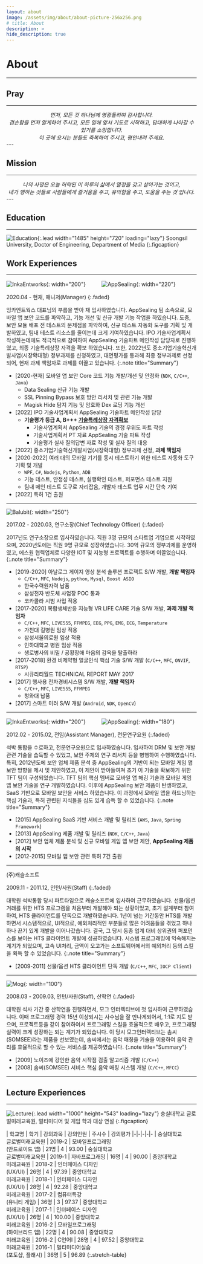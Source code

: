 ```yaml
---
layout: about
image: /assets/img/about/about-picture-256x256.png
# title: About
description: >
hide_description: true
---
```


# About
<!--author-->
* * *

## Pray
---
<center><i>
먼저, 모든 것 하나님께 영광돌리며 감사합니다.<br>
겸손함을 먼저 알게하여 주시고, 모든 일에 앞서 기도로 시작하고, 담대하게 나아갈 수 있기를 소망합니다.<br>
이 곳에 오시는 분들도 축복하여 주시고, 평안내려 주세요.
</i></center>
---

## Mission
---
<center><i>
나의 사명은 오늘 허락된 이 하루의 삶에서 열정을 갖고 살아가는 것이고,<br>
내가 행하는 것들로 사람들에게
즐거움을 주고,
유익함을 주고,
도움을 주는 것 입니다. 
</i></center>
---

## Education
---
![Education](/assets/img/about/education.jpg){:.lead width="1485" height="720" loading="lazy"}
Soongsil University, Doctor of Engineering, Department of Media
{:.figcaption}

## Work Experiences
---

![InkaEntworks](https://pds.saramin.co.kr/company/logo/201905/23/prxn50_wa9b-2rxicy_logo.png){: width="200"}　　　![AppSealing](https://resources.appsealing.com/4-svc/wp-content/uploads/2019/09/13145928/appsealing-new-logo-new.png){: width="220"}

2020.04 - 현재, 매니저(Manager)
{:.faded}

잉카엔트웍스 대표님의 부름을 받아 재 입사하였습니다. AppSealing 팀 소속으로, 모바일 앱 보안 코드를 파악하고, 기능 개선 및 신규 개발 기능 작업을 하였습니다.
도중, 보안 모듈 배포 전 테스트의 문제점을 파악하여, 신규 테스트 자동화 도구를 기획 및 개발하였고, 팀내 테스트 리소스를 줄이는데 크게 기여하였습니다.
IPO 기술사업계획서 작성하는데에도 적극적으로 참여하여 AppSealing 기술파트 메인작성 담당자로 진행하였고, 최종 기술특례상장 자격을 확보 하였습니다.
또한, 2022년도 중소기업기술혁신개발사업(시장확대형) 정부과제를 신청하였고, 대면평가를 통과해 최종 정부과제로 선정되어, 현재 과제 책임자로 과제를 이끌고 있습니다.
{:.note title="Summary"}

- [2020-현재] 모바일 앱 보안 Core 코드 기능 개발/개선 및 안정화 (`NDK`, `C/C++`, `Java`)
  - Data Sealing 신규 기능 개발
  - SSL Pinning Bypass 보호 방안 리서치 및 관련 기능 개발
  - Magisk Hide 탐지 기능 및 암호화 Dex 로딩 기능 개선
- [2022] IPO 기술사업계획서 AppSealing 기술파트 메인작성 담당
  - **기술평가 등급 A, B+++ [기술특례상장 자격확보](https://www.etnews.com/20220629000182)**
    - 기술사업계획서 AppSealing 기술의 경쟁 우위도 파트 작성
    - 기술사업계획서 PT 자료 AppSealing 기술 파트 작성
    - 기술평가 실사 질의답변 자료 작성 및 실자 질의 대응
- [2022] 중소기업기술혁신개발사업(시장확대형) 정부과제 선정, **과제 책임자**
- [2020-2022] 여러 대의 모바일 기기를 동시 테스트하기 위한 테스트 자동화 도구 기획 및 개발 
  - `WPF`, `C#`, `Nodejs`, `Python`, `ADB`
  - 기능 테스트, 안정성 테스트, 실행확인 테스트, 퍼포먼스 테스트 지원
  - 팀내 메인 테스트 도구로 자리잡음, 개발자 테스트 업무 시간 단축 기여
- [2022] 특허 1건 출원

---

![Balubit](/assets/img/about/blaubit.png){: width="250"}

2017.02 - 2020.03, 연구소장(Chief Technology Officer)
{:.faded}

2017년도 연구소장으로 입사하였습니다. 직원 3명 규모의 스타트업 기업으로 시작하였으며, 2020년도에는 직원 9명 규모로 성장하였습니다. 30억 규모의 정부과제를 운영하였고, 에스원 협력업체로 다양한 IOT 및 지능형 프로젝트를 수행하며 이끌었습니다.
{:.note title="Summary"}

- [2019-2020] 아날로그 게이지 영상 분석 솔루션 프로젝트 S/W 개발, **개발 책임자** 
  - `C/C++`, `MFC`, `Nodejs`, `python`, `Mysql`, `Boost ASIO`
  - 한국수력원자력 납품
  - 삼성전자 반도체 사업장 POC 통과
  - 코카콜라 시범 사업 적용
- [2017-2020] 복합생체반응 지능형 VR LIFE CARE 기술 S/W 개발, **과제 개발 책임자** 
  - `C/C++`, `MFC`, `LIVE555`, `FFMPEG`, `EEG`, `PPG`, `EMG`, `ECG`, `Temperature`
  - 가천대 길병원 임상 적용
  - 삼성서울의료원 임상 적용
  - 인하대학교 병원 임상 적용
  - 생로병사의 비밀 / 공황장애 마음의 감옥을 탈출하라
- [2017-2018] 환경 비제약형 얼굴인식 핵심 기술 S/W 개발 (`C/C++`, `MFC`, `ONVIF`, `RTSP`)
  - 시큐리티월드 TECHNICAL REPORT MAY 2017
- [2017] 행사용 전자경비시스템 S/W 개발, **개발 책임자** 
  - `C/C++`, `MFC`, `LIVE555`, `FFMPEG`
  - 청와대 납품
- [2017] 스마트 미러 S/W 개발 (`Android`, `NDK`, `OpenCV`)

---

![InkaEntworks](https://pds.saramin.co.kr/company/logo/201905/23/prxn50_wa9b-2rxicy_logo.png){: width="200"}　　　![AppSealing](/assets/img/about/appsealing.png){: width="180"}

2012.02 - 2015.02, 전임(Assistant Manager), 전문연구요원
{:.faded}

석박 통합을 수료하고, 전문연구요원으로 입사하였습니다. 입사하여 DRM 및 보안 개발 관련 기술을 습득할 수 있었고, 보안 주제의 연구 리서치 등을 병행하여 수행하였습니다. 특히, 2012년도에 보안 업체 제품 분석 중 AppSealing의 기반이 되는 모바일 게임 앱 보안 방향을 제시 및 제안하였고, 이 제안이 받아들여져 초기 이 기술을 확보하기 위한 TFT 팀이 구성되었습니다. TFT 팀의 핵심 멤버로 모바일 앱 해깅 기술과 모바일 게임 앱 보안 기술을 연구 개발하였습니다. 이후에 AppSealing 보안 제품이 탄생하였고, SaaS 기반으로 모바일 보안을 서비스 하였습니다. 이 과정에서 모바일 앱을 하드닝하는 핵심 기술과, 특허 관련된 지식들을 심도 있게 습득 할 수 있었습니다.
{:.note title="Summary"}

- [2015] AppSealing SaaS 기반 서비스 개발 및 릴리즈 (`AWS`, `Java`, `Spring Framework`)
- [2013] AppSealing 제품 개발 및 릴리즈 (`NDK`, `C/C++`, `Java`)
- [2012] 보안 업체 제품 분석 및 신규 모바일 게임 앱 보안 제안, **AppSealing 제품의 시작** 
- [2012-2015] 모바일 앱 보안 관련 특허 7건 출원

---

(주)캐슬소프트

2009.11 - 2011.12, 인턴/사원(Staff)
{:.faded}

대학원 석박통합 당시 파트타임으로 캐슬소프트에 입사하여 근무하였습니다. 선물/옵션 거래를 위한 HTS 프로그램을 처음부터 개발해야 되는 상황이었고, 초기 설계부터 참여하여, HTS 클라이언트를 단독으로 개발하였습니다. 1년이 넘는 기간동안 HTS를 개발하면서 시스템적으로, UI적으로, 예외처리적인 부분들로 많은 어려움들을 겪었고 하나하나 끈기 있게 개발을 이어나갔습니다. 결국, 그 당시 동종 업계 대비 상위권의 퍼포먼스를 보이는 HTS 클라이언트 개발에 성공하였습니다. 시스템 프로그래밍에 익숙해지는 계기가 되었으며, 고속 UI처리, 금액이 오고가는 소프트웨어에서의 예외처리 등의 스킬을 획득 할 수 있었습니다.
{:.note title="Summary"}

- [2009-2011] 선물/옵션 HTS 클라이언트 단독 개발 (`C/C++`, `MFC`, `IOCP Client`)

---

![Mog](assets/img/about/mog.png){: width="100"}

2008.03 - 2009.03, 인턴/사원(Staff), 산학연
{:.faded}

대학원 석사 기간 중 산학연을 진행하면서, 모그 인터렉티브에 첫 입사하여 근무하였습니다. 이때 프로그래밍 경력 15년 이상되시는 사수님을 잘 만나게되어서, 1:1로 지도 받으며, 프로젝트등을 같이 참여하여서 프로그래밍 스킬을 효율적으로 배우고, 프로그래밍 실력이 크게 성장하는 되는 계기가 되었습니다. 이 당시 모그인터렉티브는 솜씨(SOMSEE)라는 제품을 선보였는데, 솜씨에서는 음악 매칭을 기술을 이용하여 음악 관리를 효율적으로 할 수 있는 서비스를 제공하였습니다.
{:.note title="Summary"}

- [2009] 노이즈에 강인한 음악 시작점 검출 알고리즘 개발 (`C/C++`)
- [2008] 솜씨(SOMSEE) 서비스 핵심 음악 매칭 시스템 개발 (`C/C++`, `MFCC`)

---

## Lecture Experiences
---
![Lecture](/assets/img/about/lecture.png){:.lead width="1000" height="543" loading="lazy"}
숭실대학교 글로벌미래교육원, 멀티미디어 및 게임 학과 대상 연설
{:.figcaption}

| 학교명 | 학기 | 강의과목 | 강의인원 | 주시수 | 강의평가
|-|-|-|-|-
| 숭실대학교<br/>글로벌미래교육원 | 2019-2 | 모바일프로그래밍<br/>(안드로이드 앱) | 21명 | 4 | 93.00
| 숭실대학교<br/>글로벌미래교육원 | 2019-1 | 자바프로그래밍 | 16명 | 4 | 90.00
| 중앙대학교<br/>미래교육원 | 2018-2 | 인터페이스 디자인<br/>(UX/UI) | 26명 | 4 | 97.39
| 중앙대학교<br/>미래교육원 | 2018-1 | 인터페이스 디자인<br/>(UX/UI) | 28명 | 4 | 92.28
| 중앙대학교<br/>미래교육원 | 2017-2 | 컴퓨터특강<br/>(유니티 게임) | 36명 | 3 | 97.37
| 중앙대학교<br/>미래교육원 | 2017-1 | 인터페이스 디자인<br/>(UX/UI) | 26명 | 4 | 100.00
| 중앙대학교<br/>미래교육원 | 2016-2 | 모바일프로그래밍<br/>(하이브리드 앱) | 22명 | 4 | 90.08
| 중앙대학교<br/>미래교육원 | 2016-2 | C언어I | 28명 | 4 | 97.52
| 중앙대학교<br/>미래교육원 | 2016-1 | 멀티미디어실습<br/>(포토샵, 플래시) | 36명 | 5 | 96.89
{:.stretch-table}